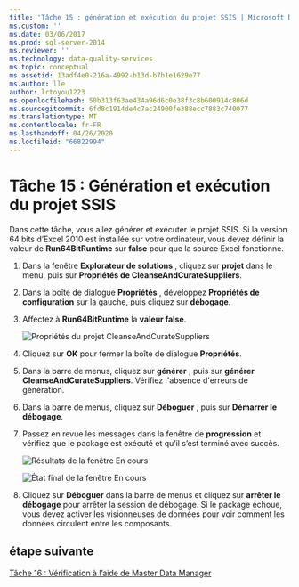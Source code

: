 ```yaml
---
title: 'Tâche 15 : génération et exécution du projet SSIS | Microsoft Docs'
ms.custom: ''
ms.date: 03/06/2017
ms.prod: sql-server-2014
ms.reviewer: ''
ms.technology: data-quality-services
ms.topic: conceptual
ms.assetid: 13adf4e0-216a-4992-b13d-b7b1e1629e77
ms.author: lle
author: lrtoyou1223
ms.openlocfilehash: 50b313f63ae434a96d6c0e38f3c8b600914c806d
ms.sourcegitcommit: 6fd8c1914de4c7ac24900fe388ecc7883c740077
ms.translationtype: MT
ms.contentlocale: fr-FR
ms.lasthandoff: 04/26/2020
ms.locfileid: "66822994"
---
```

# <a name="task-15-building-and-running-the-ssis-project"></a>Tâche 15 : Génération et exécution du projet SSIS

  Dans cette tâche, vous allez générer et exécuter le projet SSIS. Si la version 64 bits d’Excel 2010 est installée sur votre ordinateur, vous devez définir la valeur de **Run64BitRuntime** sur **false** pour que la source Excel fonctionne.  
  
1.  Dans la fenêtre **Explorateur de solutions** , cliquez sur **projet** dans le menu, puis sur **Propriétés de CleanseAndCurateSuppliers**.  
  
2.  Dans la boîte de dialogue **Propriétés** , développez **Propriétés de configuration** sur la gauche, puis cliquez sur **débogage**.  
  
3.  Affectez à **Run64BitRuntime** la **valeur false**.  
  
     ![Propriétés du projet CleanseAndCurateSuppliers](../../2014/tutorials/media/et-buildingandrunningthessisproject-01.jpg "Propriétés du projet CleanseAndCurateSuppliers")  
  
4.  Cliquez sur **OK** pour fermer la boîte de dialogue **Propriétés**.  
  
5.  Dans la barre de menus, cliquez sur **générer** , puis sur **générer CleanseAndCurateSuppliers**. Vérifiez l'absence d'erreurs de génération.  
  
6.  Dans la barre de menus, cliquez sur **Déboguer** , puis sur **Démarrer le débogage**.  
  
7.  Passez en revue les messages dans la fenêtre de **progression** et vérifiez que le package est exécuté et qu’il s’est terminé avec succès.  
  
     ![Résultats de la fenêtre En cours](../../2014/tutorials/media/et-buildingandrunningthessisproject-02.jpg "Résultats de la fenêtre En cours")  
  
     ![État final de la fenêtre En cours](../../2014/tutorials/media/et-buildingandrunningthessisproject-03.jpg "État final de la fenêtre En cours")  
  
8.  Cliquez sur **Déboguer** dans la barre de menus et cliquez sur **arrêter le débogage** pour arrêter la session de débogage. Si le package échoue, vous devez activer les visionneuses de données pour voir comment les données circulent entre les composants.  
  
## <a name="next-step"></a>étape suivante  
 [Tâche 16 : Vérification à l’aide de Master Data Manager](../../2014/tutorials/task-16-verifying-with-master-data-manager.md)  
  
  
